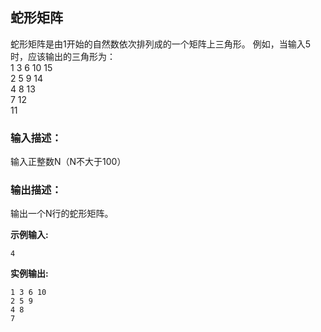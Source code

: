 ## 蛇形矩阵

蛇形矩阵是由1开始的自然数依次排列成的一个矩阵上三角形。
例如，当输入5时，应该输出的三角形为：  
1 3 6 10 15  
2 5 9 14  
4 8 13  
7 12  
11  

### 输入描述：
输入正整数N（N不大于100）

### 输出描述：
输出一个N行的蛇形矩阵。

**示例输入:**
```plaintext
4
```

**实例输出:**
```plaintext
1 3 6 10
2 5 9
4 8
7
```